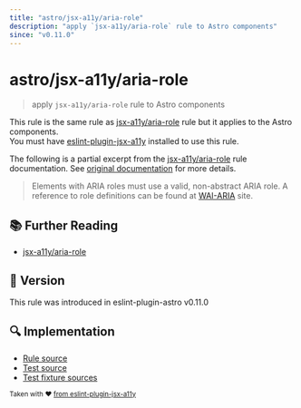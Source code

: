 ```yaml
---
title: "astro/jsx-a11y/aria-role"
description: "apply `jsx-a11y/aria-role` rule to Astro components"
since: "v0.11.0"
---
```


# astro/jsx-a11y/aria-role

> apply `jsx-a11y/aria-role` rule to Astro components

This rule is the same rule as [jsx-a11y/aria-role] rule but it applies to the Astro components.  
You must have [eslint-plugin-jsx-a11y] installed to use this rule.

[eslint-plugin-jsx-a11y]: https://github.com/jsx-eslint/eslint-plugin-jsx-a11y
[jsx-a11y/aria-role]: https://github.com/jsx-eslint/eslint-plugin-jsx-a11y/tree/HEAD/docs/rules/aria-role.md

The following is a partial excerpt from the [jsx-a11y/aria-role] rule documentation. See [original documentation][jsx-a11y/aria-role] for more details.

> Elements with ARIA roles must use a valid, non-abstract ARIA role. A reference to role definitions can be found at [WAI-ARIA](https://www.w3.org/TR/wai-aria/#role_definitions) site.

## 📚 Further Reading

- [jsx-a11y/aria-role]

## 🚀 Version

This rule was introduced in eslint-plugin-astro v0.11.0

## 🔍 Implementation

- [Rule source](https://github.com/ota-meshi/eslint-plugin-astro/blob/main/src/rules/jsx-a11y/aria-role.ts)
- [Test source](https://github.com/ota-meshi/eslint-plugin-astro/blob/main/tests/src/rules/jsx-a11y/aria-role.ts)
- [Test fixture sources](https://github.com/ota-meshi/eslint-plugin-astro/tree/main/tests/fixtures/rules/jsx-a11y/aria-role)

<sup>Taken with ❤️ [from eslint-plugin-jsx-a11y](https://github.com/jsx-eslint/eslint-plugin-jsx-a11y/tree/HEAD/docs/rules/aria-role.md)</sup>
